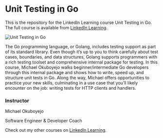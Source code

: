 # Unit Testing in Go
This is the repository for the LinkedIn Learning course Unit Testing in Go. The full course is available from [LinkedIn Learning][lil-course-url].

![Unit Testing in Go][lil-thumbnail-url] 

The Go programming language, or Golang, includes testing support as part of its standard library.  Even though it’s up to you to think carefully about test cases, boundaries, and data structures, Golang supports programmers with a rich testing toolset and comprehensive internal package for testing. In this course, Michael Okuboyejo walks beginner/intermediate Go developers through this internal package and shows how to write, speed up, and structure unit tests in Go. Along the way, Michael offers opportunities to practice your new skills, culminating in a use case that you’ll likely encounter on the job: writing tests for HTTP clients and handlers.

### Instructor

Michael Okuboyejo 
                            
Software Engineer & Developer Coach 

                            

Check out my other courses on [LinkedIn Learning](https://www.linkedin.com/learning/instructors/michael-okuboyejo).

[lil-course-url]: https://www.linkedin.com/learning/unit-testing-in-go?dApp=59033956&leis=LAA
[lil-thumbnail-url]: https://media.licdn.com/dms/image/D560DAQF8BcJuQz2HTA/learning-public-crop_288_512/0/1697156680194?e=2147483647&v=beta&t=fUSmITyh8iAZZdNtreXpS-KVDyyf6fagfqTltURktd4

